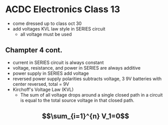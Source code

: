 # ACDC Electronics Class 13
- come dressed up to class oct 30
- add voltages KVL law style in SERIES circuit
  - all voltage must be used
## Champter 4 cont.
- current in SERIES circuit is always constant
- voltage, resistance, and power in SERIES are always additive
- power supply in SERIES add voltage
- reversed power supply polarities subtracts voltage, 3 9V batteries with center reversed, total = 9V
- Kirchoff's Voltage Law (KVL)
  - The sum of all voltage drops around a single closed path in a circuit is equal to the total source voltage in that closed path.

$$\sum_{i=1}^{n} V_1=0$$
- 

